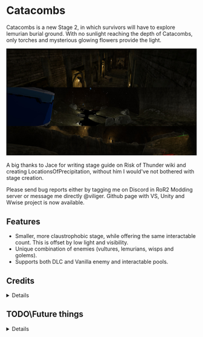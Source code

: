 # Catacombs
Catacombs is a new Stage 2, in which survivors will have to explore lemurian burial ground. With no sunlight reaching the depth of Catacombs, only torches and mysterious glowing flowers provide the light. 

![Example Screenshot](https://raw.githubusercontent.com/viliger2/RoR2_Catacombs/main/Thunderstore/screenshot.jpg)

A big thanks to Jace for writing stage guide on Risk of Thunder wiki and creating LocationsOfPrecipitation, without him I would've not bothered with stage creation.

Please send bug reports either by tagging me on Discord in RoR2 Modding server or message me directly @viliger. Github page with VS, Unity and Wwise project is now available.

## Features

  * Smaller, more claustrophobic stage, while offering the same interactable count. This is offset by low light and visibility.
  * Unique combination of enemies (vultures, lemurians, wisps and golems).
  * Supports both DLC and Vanilla enemy and interactable pools.

## Credits
<details>

  * Stage mesh, coffins, flowers - Dark Souls 1, property of From Software
  * Torch Fire - https://www.youtube.com/watch?v=QDAjrrLRyTk
  * Torch - https://sketchfab.com/3d-models/torch-simple-305bfb6ea73148a3bcc6e01a046596b8
  * **Dies Irae** by **Chris Christodoulou** - https://www.youtube.com/watch?v=8DNoXUnaQ9k
  * **Aurora Borealis** by **Chris Christodoulou** - https://www.youtube.com/watch?v=w1lMIXkHYVc
  <details>
  <Summary>Shitpost music</summary>
  
  * Maxwell's theme from Voices of the Void - https://www.youtube.com/watch?v=WmnUPJxfkow
  * Menu Music from Mick & Mack Global Gladiators by Tommy Tallarico - https://www.youtube.com/watch?v=X79SaS6TsHs (pls dont sue me Tommy, your mother will be very proud either way)
  </details>
  
</details>

## TODO\Future things
<details>

  * <s>Since apparently at the time of release Wwise for RoR2's Unity version is discontinued, currently stage offers no new tracks for stage itself and boss fight. I want to change this.</s> Done.
  * Modded enemy support. At the very least Direseeker, he is thematically appropriate.

</details>

